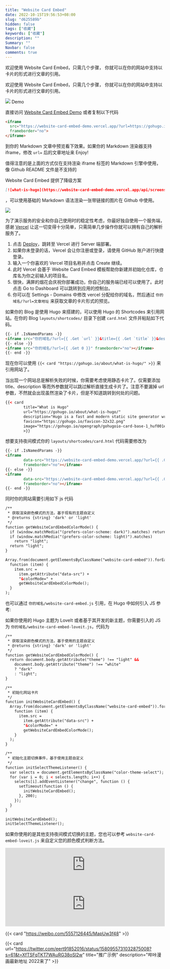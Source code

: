 ```yaml
---
title: "Website Card Embed"
date: 2022-10-15T19:56:53+08:00
slug: "d625589b"
hidden: false
tags: ["收藏"]
keywords: ["收藏"]
description: ""
Summary: ""
Navbar: false
comments: true
---
```


欢迎使用 Website Card Embed，只需几个步骤， 你就可以在你的网站中支持以卡片的形式进行文章的引用。

<!--more-->

欢迎使用 Website Card Embed，只需几个步骤， 你就可以在你的网站中支持以卡片的形式进行文章的引用。

 [![](https://cdn.jsdelivr.net/gh/Humble-Xiang/picx-images@master/geek/Kapture-2022-03-03-at-10.3b3ttcjbbf80.gif)](https://cdn.jsdelivr.net/gh/Humble-Xiang/picx-images@master/geek/Kapture-2022-03-03-at-10.3b3ttcjbbf80.gif "Kapture-2022-03-03-at-10") Demo

直接访问 [Website Card Embed Demo](https://website-card-embed-demo.vercel.app/?url=https://gohugo.io/about/what-is-hugo/) 或者复制以下代码

```html
<iframe 
  src="https://website-card-embed-demo.vercel.app/?url=https://gohugo.io/about/what-is-hugo/" 
  frameborder="no">
</iframe>
```

到你的 Markdown 文章中预览看下效果。如果你的 Markdown 渲染器支持 iframe，修改 `url=` 后的文章地址来 Enjoy!

值得注意的是上面的方式仅在支持渲染 iframe 标签的 Markdown 引擎中使用，像 Github README 文件是不支持的

Website Card Embed 提供了降级方案 

```markdown
[![what-is-hugo](https://website-card-embed-demo.vercel.app/api/screenshot?url=https://gohugo.io/about/what-is-hugo/)](https://gohugo.io/about/what-is-hugo/)
```

，可以使用基础的 Markdown 语法渲染一张带链接的图片在 Github 中使用。

[![](https://website-card-embed.vercel.app/api/screenshot?url=https://gohugo.io/about/what-is-hugo/)](https://gohugo.io/about/what-is-hugo/)

为了演示服务的安全和你自己使用时的稳定性考虑，你最好独自使用一个服务端，感谢 [Vercel](https://vercel.com/docs) 让这一切变得十分简单，只需简单几步操作你就可以拥有自己的解析服务了。

1.  点击 [Deploy](https://vercel.com/import/project?template=https://github.com/Humble-Xiang/website-card-embed)，跳转至 Vercel 进行 Server 端部署。
2.  如果你未登录的话，Vercel 会让你注册或登录，请使用 GitHub 账户进行快捷登录。
3.  输入一个你喜欢的 Vercel 项目名称并点击 Create 继续。
4.  此时 Vercel 会基于 Website Card Embed 模板帮助你新建并初始化仓库，仓库名为你之前输入的项目名。
5.  很快，满屏的烟花会庆祝你部署成功，你自己的服务端已经可以使用了。此时点击 Go to Dashboard 可以跳转到应用的控制台。
6.  你可以在 Settings - Domains 中修改 vercel 分配给你的域名，然后通过 `你的域名/?url=文章地址` 来获取文章的卡片形式的预览。

如果你的 Blog 是使用 Hugo 来搭建的，可以使用 Hugo 的 Shortcodes 来引用网站。在你的 Blog `layouts/shortcodes/` 目录下创建 `card.html` 文件并粘贴如下代码。

```html
{{- if .IsNamedParams -}}
<iframe src="你的域名/?url={{ .Get `url` }}&title={{ .Get `title` }}&description={{ .Get `description` }}&image={{ .Get `image` }}&favicon={{ .Get `favicon` }}" frameborder="no"></iframe>
{{- else -}}
<iframe src="你的域名/?url={{ .Get 0 }}" frameborder="no"></iframe>
{{- end -}}
```

现在你可以使用 `{{< card "https://gohugo.io/about/what-is-hugo/" >}}` 来引用网站了。

当出现一个网站总是解析失败的时候，你需要考虑使用静态卡片了。仅需要添加 title、description 等而外参数就可以跳过解析直接生成卡片了。注意不要漏掉 url 参数，不然就会出现虽然渲染了卡片，但是不知道跳转到何处的问题。

```html
{{< card 
        title="What is Hugo" 
        url="https://gohugo.io/about/what-is-hugo/"
        description="Hugo is a fast and modern static site generator written in Go, and designed to make website creation fun again."
        favicon="https://gohugo.io/favicon-32x32.png"
        image="https://gohugo.io/opengraph/gohugoio-card-base-1_huf001e7df4fd9c00c4355abac7d4ca455_242906_filter_11180610884299235099.png" 
        >}}
```

想要支持夜间模式你的 `layouts/shortcodes/card.html` 代码需要修改为

```html
{{- if .IsNamedParams -}}
<iframe
        data-src="https://website-card-embed-demo.vercel.app/?url={{ .Get `url` }}&title={{ .Get `title` }}&description={{ .Get `description` }}&image={{ .Get `image` }}&favicon={{ .Get `favicon` }}"
        frameborder="no"></iframe>
{{- else -}}
<iframe
        data-src="https://website-card-embed-demo.vercel.app/?url={{ .Get 0 }}"
        frameborder="no"></iframe>
{{- end -}}
```

同时你的网站需要引用如下 js 代码

```html
/**
 * 获取渲染颜色模式的方法，基于现有的主题自定义
 * @returns {string} 'dark' or 'light'
 */
function getWebsiteCardEmbedColorMode() {
  if (window.matchMedia("(prefers-color-scheme: dark)").matches) return "dark";
  if (window.matchMedia("(prefers-color-scheme: light)").matches)
    return "light";
  return "light";
}

Array.from(document.getElementsByClassName("website-card-embed")).forEach(
  function (item) {
    item.src =
      item.getAttribute("data-src") +
      "&colorMode=" +
      getWebsiteCardEmbedColorMode();
  }
);
```

也可以通过 `你的域名/website-card-embed.js` 引用，在 Hugo 中如何引入 JS 参考:

如果你使用的 Hugo 主题为 LoveIt 或者基于其开发的新主题，你需要引入的 JS 为 `你的域名/website-card-embed-loveit.js`，代码为

```html
/**
 * 获取渲染颜色模式的方法，基于使用的主题自定义
 * @returns {string} 'dark' or 'light'
 */
function getWebsiteCardEmbedColorMode() {
  return document.body.getAttribute("theme") !== "light" &&
    document.body.getAttribute("theme") !== "white"
    ? "dark"
    : "light";
}

/**
 * 初始化网站卡片
 */
function initWebsiteCardEmbed() {
  Array.from(document.getElementsByClassName("website-card-embed")).forEach(
    function (item) {
      item.src =
        item.getAttribute("data-src") +
        "&colorMode=" +
        getWebsiteCardEmbedColorMode();
    }
  );
}

/**
 * 初始化主题切换事件，基于使用主题自定义
 */
function initSelectThemeListener() {
  var selects = document.getElementsByClassName("color-theme-select");
  for (var i = 0; i < selects.length; i++) {
    selects[i].addEventListener("change", function () {
      setTimeout(function () {
        initWebsiteCardEmbed();
      }, 200);
    });
  }
}

initWebsiteCardEmbed();
initSelectThemeListener();
```

如果你使用的是其他支持夜间模式切换的主题，您也可以参考 `website-card-embed-loveit.js` 来自定义您的颜色模式判断方法。





<iframe 
  src="https://website-card-embed-demo.vercel.app/?url=https://twitter.com/priyathanyapie2/status/1581106529800896513" 
  style="width:100%;height:124px" frameborder="no">
</iframe>



<iframe 
  src="https://website-card-embed-demo.vercel.app/?url=https://weibo.com/5557126445/MapUw3f48" 
  style="width:100%;height:124px" frameborder="no">
</iframe>

{{< card "https://weibo.com/5557126445/MapUw3f48" >}}

{{< card url="https://twitter.com/eert91852016/status/1580955731032875008?s=61&t=XfTSFqTKT7WAuRG38oSl2w" title="推广示例" description="哔咔漫画最新地址 2022来了" >}}









